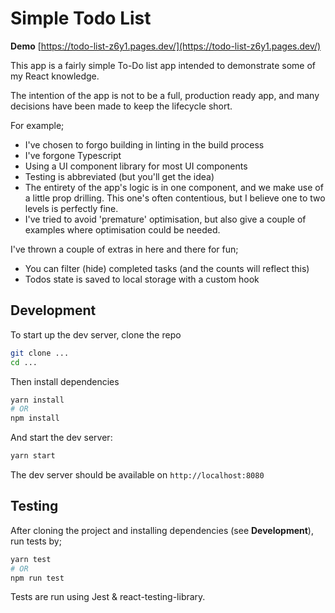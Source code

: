 # Simple Todo List

__Demo__ [https://todo-list-z6y1.pages.dev/](https://todo-list-z6y1.pages.dev/)

This app is a fairly simple To-Do list app intended to demonstrate some of my React knowledge.

The intention of the app is not to be a full, production ready app, and many decisions have been made to keep the lifecycle short.

For example;

- I've chosen to forgo building in linting in the build process
- I've forgone Typescript
- Using a UI component library for most UI components
- Testing is abbreviated (but you'll get the idea)
- The entirety of the app's logic is in one component, and we make use of a little prop drilling. This one's often contentious, but I believe one to two levels is perfectly fine.
- I've tried to avoid 'premature' optimisation, but also give a couple of examples where optimisation could be needed.

I've thrown a couple of extras in here and there for fun;

- You can filter (hide) completed tasks (and the counts will reflect this)
- Todos state is saved to local storage with a custom hook

## Development

To start up the dev server, clone the repo

```bash
git clone ...
cd ...
```

Then install dependencies

```bash
yarn install
# OR
npm install
```

And start the dev server:

```bash
yarn start
```

The dev server should be available on `http://localhost:8080`

## Testing

After cloning the project and installing dependencies (see **Development**), run tests by;

```bash
yarn test
# OR
npm run test
```

Tests are run using Jest & react-testing-library.
